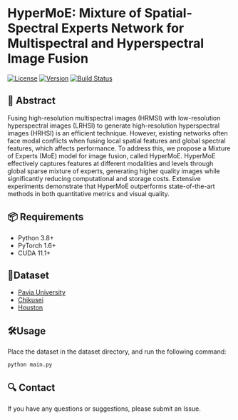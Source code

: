 # HyperMoE: Mixture of Spatial-Spectral Experts Network for Multispectral and Hyperspectral Image Fusion

[![License](https://img.shields.io/badge/license-MIT-blue.svg)](LICENSE)
[![Version](https://img.shields.io/badge/version-1.0.0-green.svg)]()
[![Build Status](https://img.shields.io/badge/build-passing-brightgreen.svg)]()

## 📖 Abstract
Fusing high-resolution multispectral images (HRMSI) with low-resolution hyperspectral images (LRHSI) to generate high-resolution hyperspectral images (HRHSI) is an efficient technique. However, existing networks often face modal conflicts when fusing local spatial features and global spectral features, which affects performance. To address this, we propose a Mixture of Experts (MoE) model for image fusion, called HyperMoE. HyperMoE effectively captures features at different modalities and levels through global sparse mixture of experts, generating higher quality images while significantly reducing computational and storage costs. Extensive experiments demonstrate that HyperMoE outperforms state-of-the-art methods in both quantitative metrics and visual quality. 

## 📦 Requirements
- Python 3.8+
- PyTorch 1.6+
- CUDA 11.1+

## 📂Dataset
- [Pavia University](https://www.ehu.eus/ccwintco/index.php/Hyperspectral_Remote_Sensing_Scenes)
- [Chikusei](https://naotoyokoya.com/Download.html)
- [Houston](https://hyperspectral.ee.uh.edu/?page_id=459)

## 🛠️Usage
Place the dataset in the dataset directory, and run the following command:
```bash
python main.py 
```

## 🔍 Contact

If you have any questions or suggestions, please submit an Issue.
